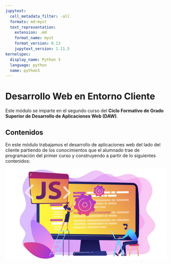 ```yaml
---
jupytext:
  cell_metadata_filter: -all
  formats: md:myst
  text_representation:
    extension: .md
    format_name: myst
    format_version: 0.13
    jupytext_version: 1.11.5
kernelspec:
  display_name: Python 3
  language: python
  name: python3
---
```


# Desarrollo Web en Entorno Cliente

Este módulo se imparte en el segundo curso del **Ciclo Formativo de Grado Superior de Desarrollo de Aplicaciones Web (DAW)**.


## Contenidos 

En este módulo trabajamos el desarrollo de aplicaciones web del lado del cliente partiendo de los conocimientos que el alumnado trae de programación del primer curso y construyendo a partir de lo siguientes contenidos: 

![DWEC](dwec.png)


```{tableofcontents}
```